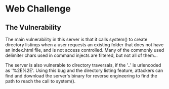 # Web Challenge

## The Vulnerability

The main vulnerability in this server is that it calls system() to create directory listings when a user requests an existing folder that does not have an index.html file, and is not access controlled. Many of the commonly used delimiter chars used in command injects are filtered, but not all of them... 

The server is also vulnerable to directory traversals, if the '..' is urlencoded as '%2E%2E'. Using this bug and the directory listing feature, attackers can find and download the server's binary for reverse engineering to find the path to reach the call to system().
